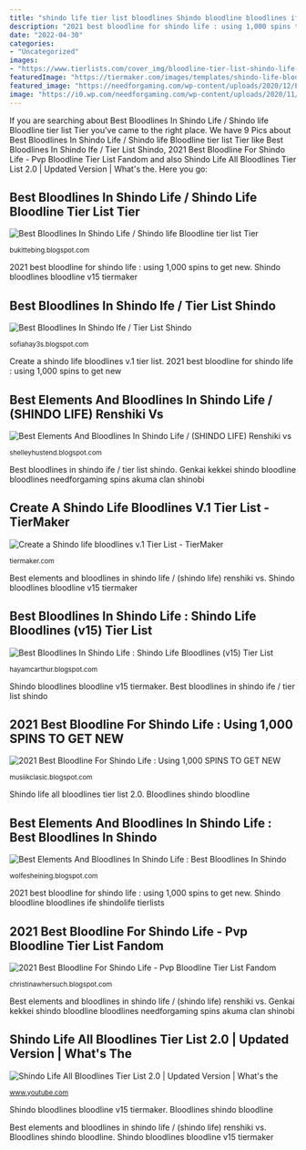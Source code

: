 ```yaml
---
title: "shindo life tier list bloodlines Shindo bloodline bloodlines ife shindolife tierlists"
description: "2021 best bloodline for shindo life : using 1,000 spins to get new"
date: "2022-04-30"
categories:
- "Uncategorized"
images:
- "https://www.tierlists.com/cover_img/bloodline-tier-list-shindo-life-6c3f36ff-e1ac-4521-9d78-2532a16fcb89.png"
featuredImage: "https://tiermaker.com/images/templates/shindo-life-bloodlines-tier-list-v1--1062814/10628141623197428.png"
featured_image: "https://needforgaming.com/wp-content/uploads/2020/12/Elemental-Bloodlines.png"
image: "https://i0.wp.com/needforgaming.com/wp-content/uploads/2020/11/List-of-Kekkei-Genkai-1024x715.png"
---
```


If you are searching about Best Bloodlines In Shindo Life / Shindo life Bloodline tier list Tier you've came to the right place. We have 9 Pics about Best Bloodlines In Shindo Life / Shindo life Bloodline tier list Tier like Best Bloodlines In Shindo Ife / Tier List Shindo, 2021 Best Bloodline For Shindo Life - Pvp Bloodline Tier List Fandom and also Shindo Life All Bloodlines Tier List 2.0 | Updated Version | What&#039;s the. Here you go:

## Best Bloodlines In Shindo Life / Shindo Life Bloodline Tier List Tier

![Best Bloodlines In Shindo Life / Shindo life Bloodline tier list Tier](https://lh5.googleusercontent.com/proxy/Bxue8qmkd1vONJrSZCNEozkrYW1-B5wJ_e7eFOkFEN4dCV41-OrJXRuasWe7U1055KZ3FKyTiGHoIekSl6h43L08ZDe2__K82OKglo0lTFb5SH7YjA_kGZd7qe2vTnB6TEkdHEwH7Bdg7Qv8u4dpQoSOS48lquP_DV_uimYoiCdx0XYpFsT2mnqx0ml3RUW9pLJQzGbz-LwZSq78neZkxvC4gRTzikWnmKHMjd14gaf6MgI8=w1200-h630-p-k-no-nu "2021 best bloodline for shindo life")

<small>bukittebing.blogspot.com</small>

2021 best bloodline for shindo life : using 1,000 spins to get new. Shindo bloodlines bloodline v15 tiermaker

## Best Bloodlines In Shindo Ife / Tier List Shindo

![Best Bloodlines In Shindo Ife / Tier List Shindo](https://www.tierlists.com/cover_img/bloodline-tier-list-shindo-life-6c3f36ff-e1ac-4521-9d78-2532a16fcb89.png "Bloodlines shindo bloodline")

<small>sofiahay3s.blogspot.com</small>

Create a shindo life bloodlines v.1 tier list. 2021 best bloodline for shindo life : using 1,000 spins to get new

## Best Elements And Bloodlines In Shindo Life / (SHINDO LIFE) Renshiki Vs

![Best Elements And Bloodlines In Shindo Life / (SHINDO LIFE) Renshiki vs](https://needforgaming.com/wp-content/uploads/2020/12/Elemental-Bloodlines.png "2021 best bloodline for shindo life : using 1,000 spins to get new")

<small>shelleyhustend.blogspot.com</small>

Best bloodlines in shindo ife / tier list shindo. Genkai kekkei shindo bloodline bloodlines needforgaming spins akuma clan shinobi

## Create A Shindo Life Bloodlines V.1 Tier List - TierMaker

![Create a Shindo life bloodlines v.1 Tier List - TierMaker](https://tiermaker.com/images/templates/shindo-life-bloodlines-tier-list-v1--1062814/10628141623197428.png "Best bloodlines in shindo life / shindo life bloodline tier list tier")

<small>tiermaker.com</small>

Best elements and bloodlines in shindo life / (shindo life) renshiki vs. Shindo bloodlines bloodline v15 tiermaker

## Best Bloodlines In Shindo Life : Shindo Life Bloodlines (v15) Tier List

![Best Bloodlines In Shindo Life : Shindo Life Bloodlines (v15) Tier List](https://i.ytimg.com/vi/wxVfFZyiGs0/maxresdefault.jpg "Create a shindo life bloodlines v.1 tier list")

<small>hayamcarthur.blogspot.com</small>

Shindo bloodlines bloodline v15 tiermaker. Best bloodlines in shindo ife / tier list shindo

## 2021 Best Bloodline For Shindo Life : Using 1,000 SPINS TO GET NEW

![2021 Best Bloodline For Shindo Life : Using 1,000 SPINS TO GET NEW](https://i0.wp.com/needforgaming.com/wp-content/uploads/2020/11/List-of-Kekkei-Genkai-1024x715.png "Bloodlines shindo senko genkai namikaze shinobi bloodline")

<small>musiikclasic.blogspot.com</small>

Shindo life all bloodlines tier list 2.0. Bloodlines shindo bloodline

## Best Elements And Bloodlines In Shindo Life : Best Bloodlines In Shindo

![Best Elements And Bloodlines In Shindo Life : Best Bloodlines In Shindo](https://i.ytimg.com/vi/ntd_hQj-dSw/maxresdefault.jpg "Bloodlines shindo senko genkai namikaze shinobi bloodline")

<small>wolfesheining.blogspot.com</small>

2021 best bloodline for shindo life : using 1,000 spins to get new. Shindo bloodline bloodlines ife shindolife tierlists

## 2021 Best Bloodline For Shindo Life - Pvp Bloodline Tier List Fandom

![2021 Best Bloodline For Shindo Life - Pvp Bloodline Tier List Fandom](https://i2.wp.com/tierlists.com/cover_img/shindo-life-bloodlines-v0262-tier-list-42b10f3d-f62e-4673-8ede-e0a396b30a6d.png "Best elements and bloodlines in shindo life / (shindo life) renshiki vs")

<small>christinawhersuch.blogspot.com</small>

Best elements and bloodlines in shindo life / (shindo life) renshiki vs. Genkai kekkei shindo bloodline bloodlines needforgaming spins akuma clan shinobi

## Shindo Life All Bloodlines Tier List 2.0 | Updated Version | What&#039;s The

![Shindo Life All Bloodlines Tier List 2.0 | Updated Version | What&#039;s the](https://i.ytimg.com/vi/SSZGJfY5xeE/maxresdefault.jpg "Best elements and bloodlines in shindo life / (shindo life) renshiki vs")

<small>www.youtube.com</small>

Shindo bloodlines bloodline v15 tiermaker. Bloodlines shindo bloodline

Best elements and bloodlines in shindo life / (shindo life) renshiki vs. Bloodlines shindo bloodline. Shindo bloodlines bloodline v15 tiermaker
